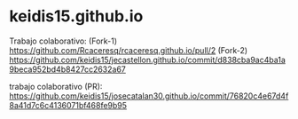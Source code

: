 # keidis15.github.io
Trabajo colaborativo:
(Fork-1)  https://github.com/Rcaceresq/rcaceresq.github.io/pull/2
(Fork-2) https://github.com/keidis15/jecastellon.github.io/commit/d838cba9ac4ba1a9beca952bd4b8427cc2632a67

trabajo colaborativo (PR):  https://github.com/keidis15/josecatalan30.github.io/commit/76820c4e67d4f8a41d7c6c4136071bf468fe9b95
